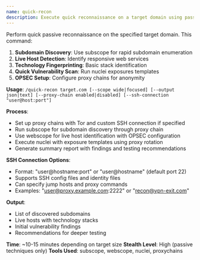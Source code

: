 ```yaml
---
name: quick-recon
description: Execute quick reconnaissance on a target domain using passive techniques
---
```


Perform quick passive reconnaissance on the specified target domain. This command:

1. **Subdomain Discovery**: Use subscope for rapid subdomain enumeration
2. **Live Host Detection**: Identify responsive web services
3. **Technology Fingerprinting**: Basic stack identification
4. **Quick Vulnerability Scan**: Run nuclei exposures templates
5. **OPSEC Setup**: Configure proxy chains for anonymity

**Usage**: `/quick-recon target.com [--scope wide|focused] [--output json|text] [--proxy-chain enabled|disabled] [--ssh-connection "user@host:port"]`

**Process**:
- Set up proxy chains with Tor and custom SSH connection if specified
- Run subscope for subdomain discovery through proxy chain
- Use webscope for live host identification with OPSEC configuration
- Execute nuclei with exposure templates using proxy rotation
- Generate summary report with findings and testing recommendations

**SSH Connection Options**:
- Format: "user@hostname:port" or "user@hostname" (default port 22)
- Supports SSH config files and identity files
- Can specify jump hosts and proxy commands
- Examples: "user@proxy.example.com:2222" or "recon@vpn-exit.com"

**Output**: 
- List of discovered subdomains
- Live hosts with technology stacks
- Initial vulnerability findings
- Recommendations for deeper testing

**Time**: ~10-15 minutes depending on target size
**Stealth Level**: High (passive techniques only)
**Tools Used**: subscope, webscope, nuclei, proxychains
